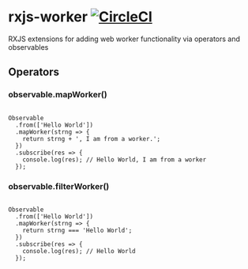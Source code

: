 # rxjs-worker [![CircleCI](https://circleci.com/gh/deebloo/rxjs-worker.svg?style=svg)](https://circleci.com/gh/deebloo/rxjs-worker)

RXJS extensions for adding web worker functionality via operators and observables


## Operators

### observable.mapWorker()
```TS

Observable
  .from(['Hello World'])
  .mapWorker(strng => {
    return strng + ', I am from a worker.';
  })
  .subscribe(res => {
    console.log(res); // Hello World, I am from a worker
  });
```

### observable.filterWorker()
```TS

Observable
  .from(['Hello World'])
  .mapWorker(strng => {
    return strng === 'Hello World';
  })
  .subscribe(res => {
    console.log(res); // Hello World
  });
```
